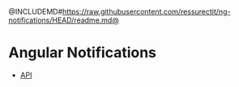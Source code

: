 <div class="pull-right">
    <a href="https://github.com/ressurectit/ng-notifications">
        <span class="fab fa-github"></span>
    </a>
</div>

@INCLUDEMD#https://raw.githubusercontent.com/ressurectit/ng-notifications/HEAD/readme.md@

# Angular Notifications

- [API](/content/api/ng-notifications/notifications)